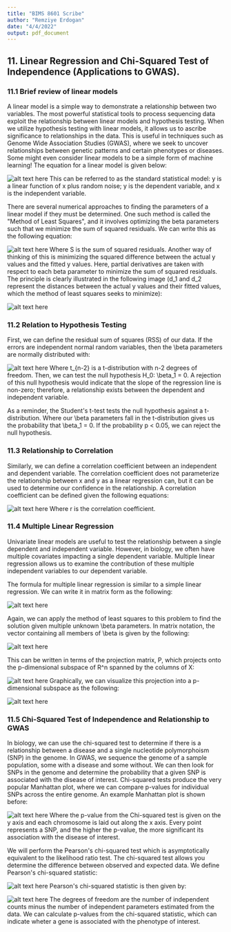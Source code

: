 ```yaml
---
title: "BIMS 8601 Scribe"
author: "Remziye Erdogan"
date: "4/4/2022"
output: pdf_document
---
```


## 11. Linear Regression and Chi-Squared Test of Independence (Applications to GWAS).

### 11.1 Brief review of linear models

A linear model is a simple way to demonstrate a relationship between two variables. The most powerful statistical tools to process sequencing data exploit the relationship between linear models and hypothesis testing. When we utilize hypothesis testing with linear models, it allows us to ascribe significance to relationships in the data. This is useful in techniques such as Genome Wide Association Studies (GWAS), where we seek to uncover relationships between genetic patterns and certain phenotypes or diseases. Some might even consider linear models to be a simple form of machine learning! The equation for a linear model is given below:

![alt text here](figs/reg_eq.png)
This can be referred to as the standard statistical model:  y is a linear function of x plus random noise; y is the dependent variable, and x is the independent variable.

There are several numerical approaches to finding the parameters of a linear model if they must be determined. One such method is called the "Method of Least Squares", and it involves optimizing the beta parameters such that we minimize the sum of squared residuals. We can write this as the following equation:

![alt text here](figs/least_sq.png)
Where S is the sum of squared residuals. Another way of thinking of this is minimizing the squared difference between the actual y values and the fitted y values. Here, partial derivatives are taken with respect to each beta parameter to minimize the sum of squared residuals. The principle is clearly illustrated in the following image (d_1 and d_2 represent the distances between the actual y values and their fitted values, which the method of least squares seeks to minimize):

![alt text here](figs/least_sq_graph.png)
### 11.2 Relation to Hypothesis Testing

First, we can define the residual sum of squares (RSS) of our data. If the errors are independent normal random variables, then the \beta parameters are normally distributed with:

![alt text here](figs/t_dist.png)
Where t_{n-2} is a t-distribution with n-2 degrees of freedom. Then, we can test the null hypothesis H_0:  \beta_1 = 0. A rejection of this null hypothesis would indicate that the slope of the regression line is non-zero; therefore, a relationship exists between the dependent and independent variable. 

As a reminder, the Student's t-test tests the null hypothesis against a t-distribution. Where our \beta parameters fall in the t-distribution gives us the probability that \beta_1 = 0. If the probability p < 0.05, we can reject the null hypothesis.

### 11.3 Relationship to Correlation

Similarly, we can define a correlation coefficient between an independent and dependent variable. The correlation coefficient does not parameterize the relationship between x and y as a linear regression can, but it can be used to determine our confidence in the relationship. A correlation coefficient can be defined given the following equations:

![alt text here](figs/corr.png)
Where r is the correlation coefficient.

### 11.4 Multiple Linear Regression

Univariate linear models are useful to test the relationship between a single dependent and independent variable. However, in biology, we often have multiple covariates impacting a single dependent variable. Multiple linear regression allows us to examine the contribution of these multiple independent variables to our dependent variable. 

The formula for multiple linear regression is similar to a simple linear regression. We can write it in matrix form as the following:

![alt text here](figs/MLR.png)

Again, we can apply the method of least squares to this problem to find the solution given multiple unknown \beta parameters. In matrix notation, the vector containing all members of \beta is given by the following:

![alt text here](figs/MLR_beta.png)

This can be written in terms of the projection matrix, P, which projects onto the p-dimensional subspace of R^n spanned by the columns of X:

![alt text here](figs/projection.png)
Graphically, we can visualize this projection into a p-dimensional subspace as the following:

![alt text here](figs/subspace.png)

### 11.5 Chi-Squared Test of Independence and Relationship to GWAS

In biology, we can use the chi-squared test to determine if there is a relationship between a disease and a single nucleotide polymorphoism (SNP) in the genome. In GWAS, we sequence the genome of a sample population, some with a disease and some without. We can then look for SNPs in the genome and determine the probability that a given SNP is associated with the disease of interest. Chi-squared tests produce the very popular Manhattan plot, where we can compare p-values for individual SNPs across the entire genome. An example Manhattan plot is shown before:

![alt text here](figs/manhattan.jpg)
Where the p-value from the Chi-squared test is given on the y axis and each chromosome is laid out along the x axis. Every point represents a SNP, and the higher the p-value, the more significant its association with the disease of interest.


We will perform the Pearson's chi-squared test which is asymptotically equivalent to the likelihood ratio test. The chi-squared test allows you determine the difference between observed and expected data. We define Pearson's chi-squared statistic:

![alt text here](figs/chi-squared.png)
Pearson's chi-squared statistic is then given by:


![alt text here](figs/chi-squared2.png)
The degrees of freedom are the number of independent counts minus the number of independent parameters estimated from the data. We can calculate p-values from the chi-squared statistic, which can indicate wheter a gene is associated with the phenotype of interest.


